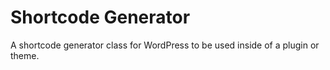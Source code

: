 # Shortcode Generator

A shortcode generator class for WordPress to be used inside of a plugin or theme.